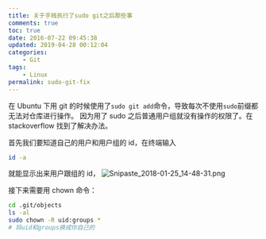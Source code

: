 ```yaml
---
title: 关于手贱执行了sudo git之后那些事
comments: true
toc: true
date: 2016-07-22 09:45:38
updated: 2019-04-28 00:12:04
categories:
    - Git
tags:
    - Linux
permalink: sudo-git-fix
---
```


在 Ubuntu 下用 git 的时候使用了`sudo git add`命令，导致每次不使用`sudo`前缀都无法对仓库进行操作。
因为用了 sudo 之后普通用户组就没有操作的权限了。在 stackoverflow 找到了解决办法。

 <!-- more -->

首先我们要知道自己的用户和用户组的 id，在终端输入

```bash
id -a
```

就能显示出来用户跟组的 id，
![Snipaste_2018-01-25_14-48-31.png](https://i.lengthm.in/posts/sudo-git-fix/Snipaste_2018-01-25_14-48-31.png)

接下来需要用 chown 命令：

```bash
cd .git/objects
ls -al
sudo chown -R uid:groups *
# 将uid和groups换成你自己的
```
